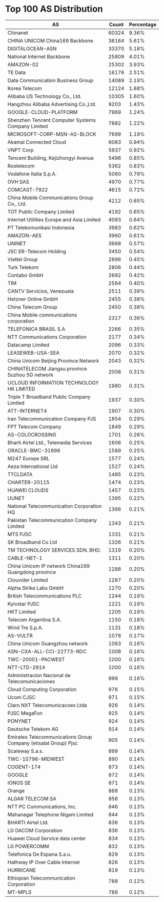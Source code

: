 # Top 100 AS Distribution
| AS | Count | Percentage |
|----|----|----|
| Chinanet | 60324 | 9.36% |
| CHINA UNICOM China169 Backbone | 36164 | 5.61% |
| DIGITALOCEAN-ASN | 33370 | 5.18% |
| National Internet Backbone | 25809 | 4.01% |
| AMAZON-02 | 25302 | 3.93% |
| TE Data | 16176 | 2.51% |
| Data Communication Business Group | 14089 | 2.19% |
| Korea Telecom | 12124 | 1.88% |
| Alibaba US Technology Co., Ltd. | 10305 | 1.60% |
| Hangzhou Alibaba Advertising Co.,Ltd. | 9203 | 1.43% |
| GOOGLE-CLOUD-PLATFORM | 7969 | 1.24% |
| Shenzhen Tencent Computer Systems Company Limited | 7882 | 1.22% |
| MICROSOFT-CORP-MSN-AS-BLOCK | 7699 | 1.19% |
| Akamai Connected Cloud | 6083 | 0.94% |
| VNPT Corp | 5937 | 0.92% |
| Tencent Building, Kejizhongyi Avenue | 5496 | 0.85% |
| Rostelecom | 5362 | 0.83% |
| Vodafone Italia S.p.A. | 5060 | 0.79% |
| OVH SAS | 4970 | 0.77% |
| COMCAST-7922 | 4615 | 0.72% |
| China Mobile Communications Group Co., Ltd. | 4212 | 0.65% |
| TOT Public Company Limited | 4192 | 0.65% |
| Internet Utilities Europe and Asia Limited | 4093 | 0.64% |
| PT Telekomunikasi Indonesia | 3983 | 0.62% |
| AMAZON-AES | 3960 | 0.61% |
| UNINET | 3668 | 0.57% |
| JSC ER-Telecom Holding | 3450 | 0.54% |
| Viettel Group | 2896 | 0.45% |
| Turk Telekom | 2806 | 0.44% |
| Contabo GmbH | 2692 | 0.42% |
| TIM | 2564 | 0.40% |
| CANTV Servicios, Venezuela | 2511 | 0.39% |
| Hetzner Online GmbH | 2455 | 0.38% |
| China Telecom Group | 2450 | 0.38% |
| China Mobile communications corporation | 2317 | 0.36% |
| TELEFONICA BRASIL S.A | 2266 | 0.35% |
| NTT Communications Corporation | 2177 | 0.34% |
| Datacamp Limited | 2096 | 0.33% |
| LEASEWEB-USA-SEA | 2070 | 0.32% |
| China Unicom Beijing Province Network | 2043 | 0.32% |
| CHINATELECOM Jiangsu province Suzhou 5G network | 2008 | 0.31% |
| UCLOUD INFORMATION TECHNOLOGY HK LIMITED | 1980 | 0.31% |
| Triple T Broadband Public Company Limited | 1937 | 0.30% |
| ATT-INTERNET4 | 1907 | 0.30% |
| Iran Telecommunication Company PJS | 1854 | 0.29% |
| FPT Telecom Company | 1849 | 0.29% |
| AS-COLOCROSSING | 1701 | 0.26% |
| Bharti Airtel Ltd., Telemedia Services | 1606 | 0.25% |
| ORACLE-BMC-31898 | 1589 | 0.25% |
| M247 Europe SRL | 1577 | 0.24% |
| Aeza International Ltd | 1527 | 0.24% |
| TTCLDATA | 1485 | 0.23% |
| CHARTER-20115 | 1474 | 0.23% |
| HUAWEI CLOUDS | 1457 | 0.23% |
| UUNET | 1395 | 0.22% |
| National Telecommunication Corporation HQ | 1366 | 0.21% |
| Pakistan Telecommunication Company Limited | 1343 | 0.21% |
| MTS PJSC | 1331 | 0.21% |
| SK Broadband Co Ltd | 1326 | 0.21% |
| TM TECHNOLOGY SERVICES SDN. BHD. | 1319 | 0.20% |
| CABLE-NET-1 | 1311 | 0.20% |
| China Unicom IP network China169 Guangdong province | 1288 | 0.20% |
| Clouvider Limited | 1287 | 0.20% |
| Alpha Strike Labs GmbH | 1270 | 0.20% |
| British Telecommunications PLC | 1244 | 0.19% |
| Kyivstar PJSC | 1221 | 0.19% |
| HKT Limited | 1205 | 0.19% |
| Telecom Argentina S.A. | 1150 | 0.18% |
| Wind Tre S.p.A. | 1131 | 0.18% |
| AS-VULTR | 1078 | 0.17% |
| China Unicom Guangzhou network | 1063 | 0.16% |
| ASN-CXA-ALL-CCI-22773-RDC | 1008 | 0.16% |
| TWC-20001-PACWEST | 1000 | 0.16% |
| NTT-LTD-2914 | 1000 | 0.16% |
| Administracion Nacional de Telecomunicaciones | 999 | 0.16% |
| Cloud Computing Corporation | 976 | 0.15% |
| Ucom CJSC | 971 | 0.15% |
| Claro NXT Telecomunicacoes Ltda | 926 | 0.14% |
| PJSC MegaFon | 925 | 0.14% |
| PONYNET | 924 | 0.14% |
| Deutsche Telekom AG | 914 | 0.14% |
| Emirates Telecommunications Group Company (etisalat Group) Pjsc | 905 | 0.14% |
| Scaleway S.a.s. | 899 | 0.14% |
| TWC-10796-MIDWEST | 890 | 0.14% |
| COGENT-174 | 873 | 0.14% |
| GOOGLE | 872 | 0.14% |
| IONOS SE | 871 | 0.14% |
| Orange | 868 | 0.13% |
| ALGAR TELECOM SA | 856 | 0.13% |
| NTT PC Communications, Inc. | 846 | 0.13% |
| Mahanagar Telephone Nigam Limited | 844 | 0.13% |
| BHARTI Airtel Ltd. | 836 | 0.13% |
| LG DACOM Corporation | 836 | 0.13% |
| Huawei Cloud Service data center | 834 | 0.13% |
| LG POWERCOMM | 832 | 0.13% |
| Telefonica De Espana S.a.u. | 829 | 0.13% |
| Hathway IP Over Cable Internet | 826 | 0.13% |
| HURRICANE | 819 | 0.13% |
| Ethiopian Telecommunication Corporation | 788 | 0.12% |
| MT-MPLS | 786 | 0.12% |
